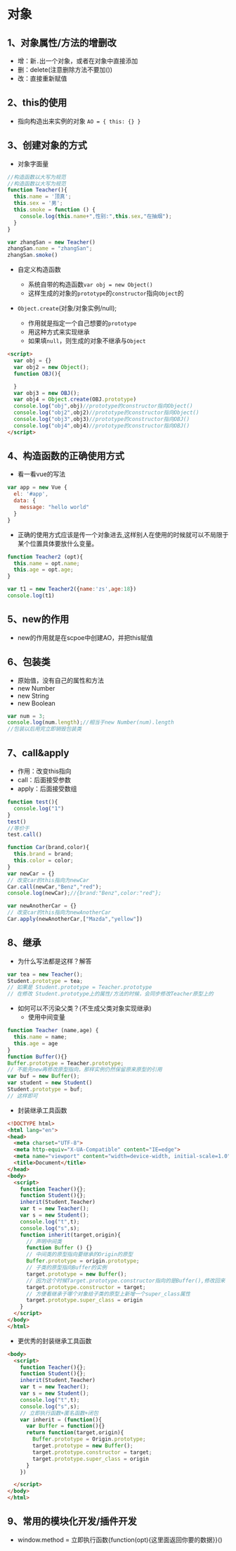 # 对象

## 1、对象属性/方法的增删改

- 增：新`.`出一个对象，或者在对象中直接添加
- 删：delete(注意删除方法不要加())
- 改：直接重新赋值

## 2、this的使用

- 指向构造出来实例的对象
`AO = { this: {} }`

## 3、创建对象的方式

- 对象字面量

```js
//构造函数以大写为规范
//构造函数以大写为规范
function Teacher(){
  this.name = '顶真';
  this.sex = '男';
  this.smoke = function () {
    console.log(this.name+",性别:",this.sex,"在抽烟");
  }
}

var zhangSan = new Teacher()
zhangSan.name = "zhangSan";
zhangSan.smoke()
```

- 自定义构造函数
  - 系统自带的构造函数`var obj = new Object()`
  - 这样生成的对象的`prototype`的`constructor`指向`Object`的

- `Object.create`(对象/对象实例/null);
  - 作用就是指定一个自己想要的`prototype`
  - 用这种方式来实现继承
  - 如果填`null`，则生成的对象不继承与`Object`

```html
<script>
  var obj = {}
  var obj2 = new Object();
  function OBJ(){

  }
  var obj3 = new OBJ();
  var obj4 = Object.create(OBJ.prototype)
  console.log("obj",obj)//prototype的constructor指向Object()
  console.log("obj2",obj2)//prototype的constructor指向Object()
  console.log("obj3",obj3)//prototype的constructor指向OBJ()
  console.log("obj4",obj4)//prototype的constructor指向OBJ()
</script>
```

## 4、构造函数的正确使用方式

- 看一看vue的写法

```js
var app = new Vue {
  el: '#app',
  data: {
    message: "hello world"
  }
}
```

- 正确的使用方式应该是传一个对象进去,这样别人在使用的时候就可以不局限于某个位置具体要放什么变量。

```js
function Teacher2 (opt){
  this.name = opt.name;
  this.age = opt.age;
}

var t1 = new Teacher2({name:'zs',age:18})
console.log(t1)
```

## 5、new的作用

- new的作用就是在scpoe中创建AO，并把this赋值

## 6、包装类

- 原始值，没有自己的属性和方法
- new Number
- new String
- new Boolean

```js
var num = 3;
console.log(num.length);//相当于new Number(num).length
//包装以后用完立即销毁包装类
```

## 7、call&apply

- 作用：改变this指向
- call：后面接受参数
- apply：后面接受数组

```js
function test(){
  console.log("1")
}
test() 
//等价于 
test.call()

function Car(brand,color){
  this.brand = brand;
  this.color = color;
}
var newCar = {}
// 改变car的this指向为newCar
Car.call(newCar,"Benz","red");
console.log(newCar);//{brand:"Benz",color:"red"};

var newAnotherCar = {}
// 改变car的this指向为newAnotherCar
Car.apply(newAnotherCar,["Mazda","yellow"])
```

## 8、继承

- 为什么写法都是这样？解答

```js
var tea = new Teacher();
Student.prototype = tea;
// 如果是 Student.prototype = Teacher.prototype
// 在修改 Student.prototype上的属性/方法的时候，会同步修改Teacher原型上的
```

- 如何可以不污染父类？(不生成父类对象实现继承)
  - 使用中间变量

```js
function Teacher (name,age) {
  this.name = name;
  this.age = age
}
function Buffer(){}
Buffer.prototype = Teacher.prototype;
// 不能先new再修改原型指向，那样实例仍然保留原来原型的引用
var buf = new Buffer();
var student = new Student()
Student.prototype = buf;
// 这样即可
```

- 封装继承工具函数

```html
<!DOCTYPE html>
<html lang="en">
<head>
  <meta charset="UTF-8">
  <meta http-equiv="X-UA-Compatible" content="IE=edge">
  <meta name="viewport" content="width=device-width, initial-scale=1.0">
  <title>Document</title>
</head>
<body>
  <script>
    function Teacher(){};
    function Student(){};
    inherit(Student,Teacher)
    var t = new Teacher();
    var s = new Student();
    console.log("t",t);
    console.log("s",s);
    function inherit(target,origin){
      // 声明中间类
      function Buffer () {}
      // 中间类的原型指向要继承的Origin的原型
      Buffer.prototype = origin.prototype;
      // 子类的原型指向Buffer的实例
      target.prototype = new Buffer();
      // 因为这个时候Target.prototype.constructor指向的是Buffer(),修改回来
      target.prototype.constructor = target;
      // 方便看继承于哪个对象给子类的原型上新增一个super_class属性
      target.prototype.super_class = origin
    }
  </script>
</body>
</html>
```

- 更优秀的封装继承工具函数

```html
<body>
  <script>
    function Teacher(){};
    function Student(){};
    inherit(Student,Teacher)
    var t = new Teacher();
    var s = new Student();
    console.log("t",t);
    console.log("s",s);
    // 立即执行函数+匿名函数+闭包
    var inherit = (function(){
      var Buffer = function(){}
      return function(target,origin){
        Buffer.prototype = Origin.prototype;
        target.prototype = new Buffer();
        target.prototype.constructor = target;
        target.prototype.super_class = origin
      }
    })

  </script>
</body>
</html>
```

## 9、常用的模块化开发/插件开发

- window.method = 立即执行函数{function(opt){这里面返回你要的数据}}()
